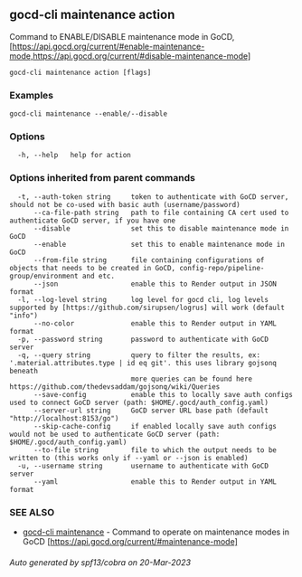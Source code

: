 ## gocd-cli maintenance action

Command to ENABLE/DISABLE maintenance mode in GoCD, 
              [https://api.gocd.org/current/#enable-maintenance-mode,https://api.gocd.org/current/#disable-maintenance-mode]

```
gocd-cli maintenance action [flags]
```

### Examples

```
gocd-cli maintenance --enable/--disable
```

### Options

```
  -h, --help   help for action
```

### Options inherited from parent commands

```
  -t, --auth-token string     token to authenticate with GoCD server, should not be co-used with basic auth (username/password)
      --ca-file-path string   path to file containing CA cert used to authenticate GoCD server, if you have one
      --disable               set this to disable maintenance mode in GoCD
      --enable                set this to enable maintenance mode in GoCD
      --from-file string      file containing configurations of objects that needs to be created in GoCD, config-repo/pipeline-group/environment and etc.
      --json                  enable this to Render output in JSON format
  -l, --log-level string      log level for gocd cli, log levels supported by [https://github.com/sirupsen/logrus] will work (default "info")
      --no-color              enable this to Render output in YAML format
  -p, --password string       password to authenticate with GoCD server
  -q, --query string          query to filter the results, ex: '.material.attributes.type | id eq git'. this uses library gojsonq beneath
                              more queries can be found here https://github.com/thedevsaddam/gojsonq/wiki/Queries
      --save-config           enable this to locally save auth configs used to connect GoCD server (path: $HOME/.gocd/auth_config.yaml)
      --server-url string     GoCD server URL base path (default "http://localhost:8153/go")
      --skip-cache-config     if enabled locally save auth configs would not be used to authenticate GoCD server (path: $HOME/.gocd/auth_config.yaml)
      --to-file string        file to which the output needs to be written to (this works only if --yaml or --json is enabled)
  -u, --username string       username to authenticate with GoCD server
      --yaml                  enable this to Render output in YAML format
```

### SEE ALSO

* [gocd-cli maintenance](gocd-cli_maintenance.md)	 - Command to operate on maintenance modes in GoCD [https://api.gocd.org/current/#maintenance-mode]

###### Auto generated by spf13/cobra on 20-Mar-2023

